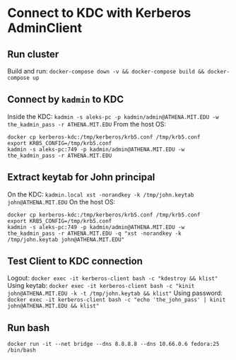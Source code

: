# Connect to KDC with Kerberos AdminClient

## Run cluster

Build and run: `docker-compose down -v && docker-compose build && docker-compose up`

## Connect by `kadmin` to KDC

Inside the KDC:
`kadmin -s aleks-pc -p kadmin/admin@ATHENA.MIT.EDU -w the_kadmin_pass -r ATHENA.MIT.EDU`
From the host OS:

```
docker cp kerberos-kdc:/tmp/kerberos/krb5.conf /tmp/krb5.conf
export KRB5_CONFIG=/tmp/krb5.conf
kadmin -s aleks-pc:749 -p kadmin/admin@ATHENA.MIT.EDU -w the_kadmin_pass -r ATHENA.MIT.EDU
```

## Extract keytab for John principal

On the KDC:
`kadmin.local xst -norandkey -k /tmp/john.keytab john@ATHENA.MIT.EDU`
On the host OS:

```
docker cp kerberos-kdc:/tmp/kerberos/krb5.conf /tmp/krb5.conf
export KRB5_CONFIG=/tmp/krb5.conf
kadmin -s aleks-pc:749 -p kadmin/admin@ATHENA.MIT.EDU -w the_kadmin_pass -r ATHENA.MIT.EDU -q "xst -norandkey -k /tmp/john.keytab john@ATHENA.MIT.EDU"
```

## Test Client to KDC connection

Logout: `docker exec -it kerberos-client bash -c "kdestroy && klist"`
Using keytab: `docker exec -it kerberos-client bash -c "kinit john@ATHENA.MIT.EDU -k -t /tmp/john.keytab && klist"`
Using password: `docker exec -it kerberos-client bash -c "echo 'the_john_pass' | kinit john@ATHENA.MIT.EDU && klist"`

## Run bash

`docker run -it --net bridge --dns 8.8.8.8 --dns 10.66.0.6 fedora:25 /bin/bash`
